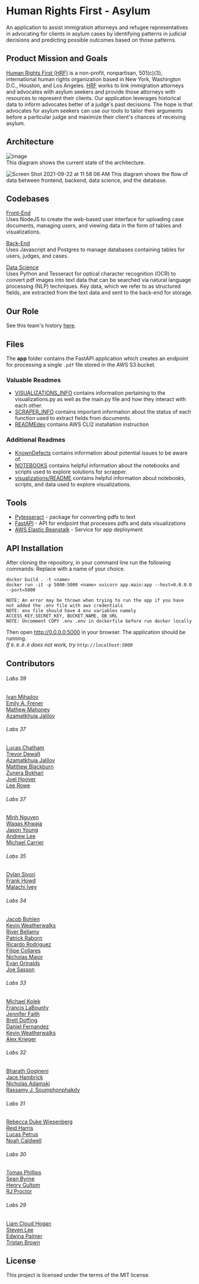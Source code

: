 # Human Rights First - Asylum
An application to assist immigration attorneys and refugee representatives in advocating for clients in asylum cases by identifying patterns in judicial decisions and predicting possible outcomes based on those patterns.

## Product Mission and Goals
[Human Rights First (HRF)](https://www.humanrightsfirst.org/about) is a non-profit, nonpartisan, 501(c)(3), international human rights organization based in New York, Washington D.C., Houston, and Los Angeles. [HRF](https://www.humanrightsfirst.org/asylum) works to link immigration attorneys and advocates with asylum seekers and provide those attorneys with resources to represent their clients. Our application leverages historical data to inform advocates better of a judge's past decisions. The hope is that advocates for asylum seekers can use our tools to tailor their arguments before a particular judge and maximize their client's chances of receiving asylum.



## Architecture
![image](https://github.com/BloomTech-Labs/human-rights-first-asylum-be-a/blob/main/reference/architecture.png?raw=true)  
This diagram shows the current state of the architecture.

![Screen Shot 2021-09-22 at 11 58 06 AM](https://user-images.githubusercontent.com/71359375/134405305-c5c5b2de-f8df-4dea-b05b-7059c9aec093.png)
This diagram shows the flow of data between frontend, backend, data science, and the database. 


## Codebases
[Front-End](https://github.com/BloomTech-Labs/human-rights-first-asylum-fe-a/blob/main/README.md)  
Uses NodeJS to create the web-based user interface for uploading case documents, managing users, and viewing data in the form of tables and visualizations. 

[Back-End](https://github.com/BloomTech-Labs/human-rights-first-asylum-be-a/blob/main/README.md)  
Uses Javascript and Postgres to manage databases containing tables for users, judges, and cases.

[Data Science](https://github.com/BloomTech-Labs/human-rights-first-asylum-ds-a/blob/main/README.md)  
Uses Python and Tesseract for optical character recognition (OCR) to convert pdf images into text data that can be searched via natural language processing (NLP) techniques. Key data, which we refer to as structured fields, are extracted from the text data and sent to the back-end for storage.

## Our Role

See this team's history [here](ProjectHistory.md).


## Files

The **app** folder contains the FastAPI application which creates an endpoint for processing a single `.pdf` file stored in the AWS S3 bucket. 

### Valuable Readmes
- [VISUALIZATIONS_INFO](README_VISUALS.md) contains information pertaining to the visualizations.py as well as the main.py file and how they interact with each other.
- [SCRAPER_INFO](README_SCRAPER.md) contains important information about the status of each function used to extract fields from documents.
- [READMEdev](README_DEV.md) contains AWS CLI2 installation instruction

### Additional Readmes
- [KnownDefects](README_KNOWN_DEFECTS.md) contains information about potential issues to be aware of.
- [NOTEBOOKS](notebooks/) contains helpful information about the notebooks and scripts used to explore solutions for scrapper.
- [visualizations/README](visualizations/) contains helpful information about notebooks, scripts, and data used to explore visualizations.

## Tools

 * [Pytesseract](https://github.com/madmaze/pytesseract) - package for converting pdfs to text
 * [FastAPI](https://github.com/tiangolo/fastapi) - API for endpoint that processes pdfs and data visualizations
 * [AWS Elastic Beanstalk](https://aws.amazon.com/elasticbeanstalk/) - Service for app deployment

## API Installation

After cloning the repository, in your command line run the following commands:
Replace <name> with a name of your choice.

```
docker build . -t <name>
docker run -it -p 5000:5000 <name> uvicorn app.main:app --host=0.0.0.0 --port=5000

NOTE: An error may be thrown when trying to run the app if you have not added the .env file with aws credentials
NOTE: env file should have 4 env variables namely ACCESS_KEY,SECRET_KEY, BUCKET_NAME, DB_URL
NOTE: Uncomment COPY .env .env in dockerfile before run docker locally
```

Then open http://0.0.0.0:5000 in your browser. The application should be running.   
*If `0.0.0.0` does not work, try `http://localhost:5000`*
  
## Contributors

###### Labs 39
[Ivan Mihailov](https://github.com/ivan-mihailov)  
[Emily A. Frener](https://github.com/EmilyAFlener)  
[Mathew Mahoney](https://github.com/mathewmahoneyds20)  
[Azamatkhuja Jalilov](https://github.com/AZICO)  

###### Labs 37

[Lucas Chatham](https://github.com/lucaschatham)   
[Trevor Dewalt](https://github.com/trevordewalt)  
[Azamatkhuja Jalilov](https://github.com/AZICO)  
[Matthew Blackburn](https://github.com/matthewblackbu)  
[Zunera Bokhari](https://github.com/zunerabokhari)  
[Joel Hoover](https://github.com/jihoover77)  
[Lee Rowe](https://github.com/leecrowe)
  
###### Labs 37
[Minh Nguyen](https://github.com/minh14496)   
[Waqas Khwaja](https://github.com/WaqasKhwaja)   
[Jason Young](https://github.com/yaobviously)   
[Andrew Lee](https://github.com/andrewlee977)   
[Michael Carrier](https://github.com/mikecarrier4)   

###### Labs 35
[Dylan Sivori](https://github.com/Dylan-Sivori)  
[Frank Howd](https://github.com/Frank-Howd)  
[Malachi Ivey](https://github.com/zarekivey)    
  
###### Labs 34
[Jacob Bohlen](https://github.com/JRBOH)  
[Kevin Weatherwalks](https://github.com/KWeatherwalks)  
[River Bellamy](https://github.com/RiverBellamy)  
[Patrick Raborn](https://github.com/PatrickRaborn)  
[Ricardo Rodriguez](https://github.com/reesh19)  
[Filipe Collares](https://github.com/fcollares)  
[Nicholas Major](https://github.com/SophistryDude)  
[Evan Grinalds](https://github.com/evangrinalds)    
[Joe Sasson](https://github.com/j0sephsasson)  

###### Labs 33
[Michael Kolek](https://github.com/InqM)  
[Francis LaBounty](https://github.com/francislabountyjr)  
[Jennifer Faith](https://github.com/JenFaith)  
[Brett Doffing](https://github.com/doffing81)  
[Daniel Fernandez](https://github.com/Daniel-Fernandez-951)  
[Kevin Weatherwalks](https://github.com/KWeatherwalks)   
[Alex Krieger](https://github.com/kriegersaurusrex)  

###### Labs 32
[Bharath Gogineni](https://github.com/begogineni)  
[Jace Hambrick](https://github.com/Jace-Hambrick)  
[Nicholas Adamski](https://github.com/boscolio)  
[Rassamy J. Soumphonphakdy](https://github.com/rassamyjs)  

###### Labs 31
[Rebecca Duke Wiesenberg](https://github.com/rdukewiesenb)  
[Reid Harris](https://github.com/codealamode)  
[Lucas Petrus](https://github.com/lucaspetrus)  
[Noah Caldwell](https://github.com/noahnisbet)  

###### Labs 30
[Tomas Phillips](https://github.com/tomashphill)  
[Sean Byrne](https://github.com/ssbyrne89)  
[Henry Gultom](https://github.com/henryspg)  
[RJ Proctor](https://github.com/jproctor-rebecca)  

###### Labs 29
[Liam Cloud Hogan](https://github.com/liam-cloud-hogan)  
[Steven Lee](https://github.com/StevenBryceLee)  
[Edwina Palmer](https://github.com/edwinapalmer)  
[Tristan Brown](https://github.com/Tristan-Brown1096)  


## License
This project is licensed under the terms of the MIT license.
